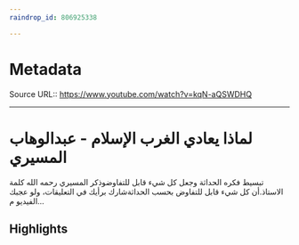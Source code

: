 ```yaml
---
raindrop_id: 806925338

---
```


# Metadata
Source URL:: https://www.youtube.com/watch?v=kqN-aQSWDHQ


---
# لماذا يعادي الغرب الإسلام - عبدالوهاب المسيري

تبسيط فكره الحداثة وجعل كل شيء قابل للتفاوضوذكر المسيري رحمه الله كلمة الاستاذ.أن كل شيء قابل للتفاوض بحسب الحداثةشارك برأيك في التعليقات، ولو عجبك الفيديو م...

## Highlights
